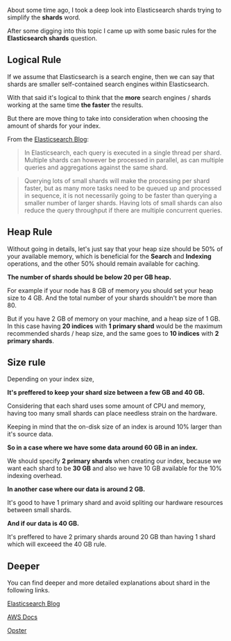 
About some time ago, I took a deep look into Elasticsearch shards trying to simplify
the **shards** word. 

After some digging into this topic I came up with some basic
rules for the **Elasticsearch shards** question.

## Logical Rule 

If we assume that Elasticsearch is a search engine, then we can say that shards are smaller
self-contained search engines within Elasticsearch.

With that said it's logical to think that the **more** search engines / shards working at the same time **the faster** the results.

But there are move thing to take into consideration when choosing the amount of shards for your index.

From the [Elasticsearch Blog](https://www.elastic.co/blog/how-many-shards-should-i-have-in-my-elasticsearch-cluster):
>In Elasticsearch, each query is executed in a single thread per shard. Multiple shards can however be processed in parallel, as can multiple queries and aggregations against the same shard.

> Querying lots of small shards will make the processing per shard faster, but as many more tasks need to be queued up and processed in sequence, it is not necessarily going to be faster than querying a smaller number of larger shards. Having lots of small shards can also reduce the query throughput if there are multiple concurrent queries.

## Heap Rule

Without going in details, let's just say that your heap size should be 50% of your available memory,
which is beneficial for the **Search** and **Indexing** operations, and the other 50% should remain available
for caching.

**The number of shards should be below 20 per GB heap.**

For example if your node has 8 GB of memory you should set your heap size to 4 GB. And the total number
of your shards shouldn't be more than 80. 

But if you have 2 GB of memory on your machine, and a heap size of 1 GB.
In this case having **20 indices** with **1 primary shard** would be the maximum recommended shards / heap size, and the same goes to **10 indices** with **2 primary shards**. 

## Size rule 

Depending on your index size,

**It's preffered to keep your shard size between a few GB and 40 GB.**

Considering that each shard uses some amount of CPU and memory, having too many small shards can place needless
strain on the hardware. 

Keeping in mind that the on-disk size of an index is around 10% larger than it's source data.

**So in a case where we have some data around 60 GB in an index.**

  We should specify **2 primary shards** when creating our index, because we want each shard to be
  **30 GB** and also we have 10 GB available for the 10% indexing overhead.


**In another case where our data is around 2 GB.**
  
  It's good to have 1 primary shard and avoid spliting our hardware resources between small shards.


**And if our data is 40 GB.**

  It's preffered to have 2 primary shards around 20 GB than having 1 shard which will exceeed the 40 GB rule.

## Deeper

You can find deeper and more detailed explanations about shard in the following links.

[Elasticsearch Blog](https://www.elastic.co/blog/how-many-shards-should-i-have-in-my-elasticsearch-cluster)

[AWS Docs](https://docs.aws.amazon.com/elasticsearch-service/latest/developerguide/sizing-domains.html)

[Opster](https://opster.com/elasticsearch-glossary/elasticsearch-heap-size-usage/)
